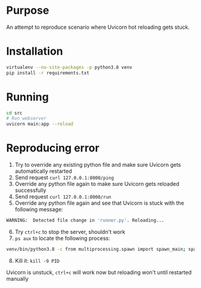 # Purpose

An attempt to reproduce scenario where Uvicorn hot reloading gets stuck.

# Installation

```sh
virtualenv --no-site-packages -p python3.8 venv
pip install -r requirements.txt
```

# Running

```sh
cd src
# Run webserver
uvicorn main:app --reload
```

# Reproducing error

1. Try to override any existing python file and make sure Uvicorn gets automatically restarted
2. Send request `curl 127.0.0.1:8000/ping`
3. Override any python file again to make sure Uvicorn gets reloaded successfully
4. Send request `curl 127.0.0.1:8000/run`
5. Override any python file again and see that Uvicorn is stuck with the following message:

```sh
WARNING:  Detected file change in 'runner.py'. Reloading...
```

6. Try `ctrl+c` to stop the server, shouldn't work
7. `ps aux` to locate the following process:

```sh
venv/bin/python3.8 -c from multiprocessing.spawn import spawn_main; spawn_main(tracker_fd=5, pipe_handle=7)
```

8. Kill it: `kill -9 PID`

Uvicorn is unstuck, `ctrl+c` will work now but reloading won't until restarted manually
